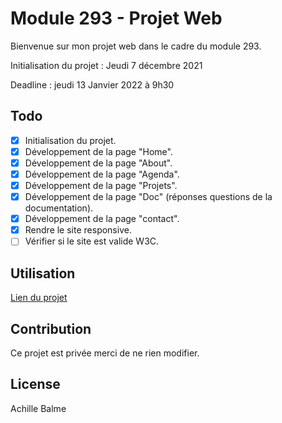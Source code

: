 # Module 293 - Projet Web

Bienvenue sur mon projet web dans le cadre du module 293.

Initialisation du projet : Jeudi 7 décembre 2021

Deadline : jeudi 13 Janvier 2022 à 9h30


## Todo

- [x] Initialisation du projet.
- [x] Développement de la page "Home".
- [x] Développement de la page "About".
- [x] Développement de la page "Agenda".
- [x] Développement de la page "Projets".
- [x] Développement de la page "Doc" (réponses questions de la documentation).
- [x] Développement de la page "contact".
- [x] Rendre le site responsive.
- [ ] Vérifier si le site est valide W3C.

## Utilisation
[Lien du projet](https://xaedraz.github.io/M293/)

## Contribution
Ce projet est privée merci de ne rien modifier.

## License
Achille Balme
